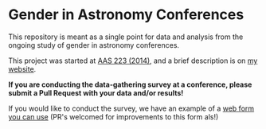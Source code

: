 # Gender in Astronomy Conferences
This repository is meant as a single point for data and analysis from the ongoing study of gender in astronomy conferences.

This project was started at [AAS 223 (2014)](http://arxiv.org/abs/1403.3091), and a brief description is on [my website](http://jradavenport.github.io/2014/11/08/gender.html).


**If you are conducting the data-gathering survey at a conference, please submit a Pull Request with your data and/or results!**

If you would like to conduct the survey, we have an example of a [web form you can use](https://github.com/jradavenport/web-form) (PR's welcomed for improvements to this form als!)
